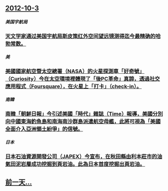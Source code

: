 ## [2012-10-3](/zh/news/2012/10/3/index.md)

##### 美国宇航局
### [ 天文学家通过美国宇航局斯皮策红外空间望远镜测得迄今最精确的哈勃常数。](/zh/news/2012/10/3/天文学家通过美国宇航局斯皮策红外空间望远镜测得迄今最精确的哈勃常数.md)
##### 美
### [ 美國國家航空暨太空總署（NASA）的火星探測車「好奇號」（Curiosity）今在太空環境裡體現了「後PC革命」真諦，透過社交應用程式（Foursquare），在火星上「打卡」（check-in）。](/zh/news/2012/10/3/美國國家航空暨太空總署-NASA-的火星探測車-好奇號-Curiosity-今在太空環境裡體現了-後PC革命-真諦.md)
##### 南韓
### [ 南韓「朝鮮日報」今引述美國「時代」雜誌（Time）報導，美國分別向中國東海釣魚島和南海南沙群島派遣航空母艦，此將可視為「美國全面介入亞洲領土紛爭」的信號。](/zh/news/2012/10/3/南韓-朝鮮日報-今引述美國-時代-雜誌-Time-報導-美國分別向中國東海釣魚島和南海南沙群島派遣航空母艦-此將可視為.md)
##### 日本
### [ 日本石油資源開發公司（JAPEX）今宣布，在秋田縣由利本莊市的油氣田泥岩層成功挖掘到頁岩油。此為日本首度挖掘出頁岩油。](/zh/news/2012/10/3/日本石油資源開發公司-JAPEX-今宣布-在秋田縣由利本莊市的油氣田泥岩層成功挖掘到頁岩油-此為日本首度挖掘出頁岩油.md)
## [前一天...](/zh/news/2012/10/1/index.md)

